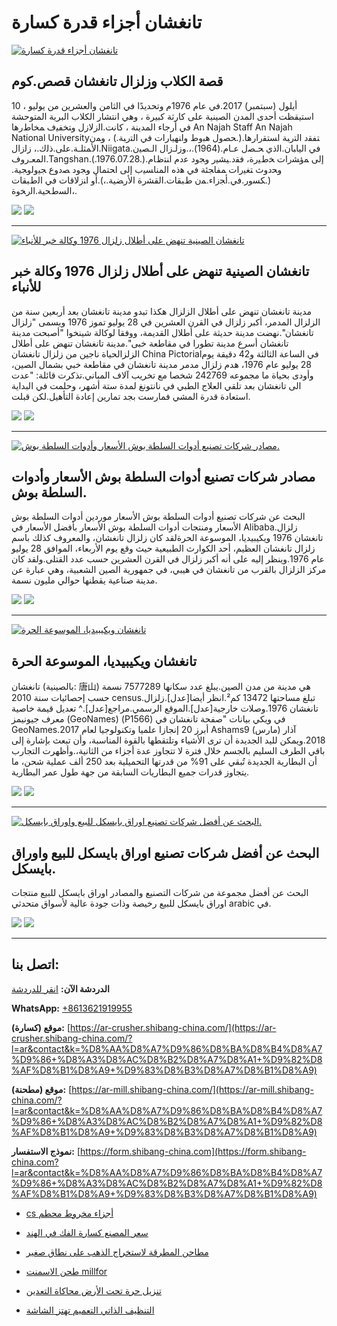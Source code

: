 # تانغشان أجزاء قدرة كسارة

<a href="https://swt.shibang-china.com/?l=ar&img&k=%D8%AA%D8%A7%D9%86%D8%BA%D8%B4%D8%A7%D9%86+%D8%A3%D8%AC%D8%B2%D8%A7%D8%A1+%D9%82%D8%AF%D8%B1%D8%A9+%D9%83%D8%B3%D8%A7%D8%B1%D8%A9" target="_blank">![تانغشان أجزاء قدرة كسارة](http://static.shibang-china.com/all-800x300/1117.jpg)</a>

## قصة الكلاب وزلزال تانغشان قصص.كوم
10 أيلول (سبتمبر) 2017.في عام 1976م وتحديدًا في الثامن والعشرين من يوليو ، استيقظت أحدى المدن الصينية على كارثة كبيرة ، وهي انتشار الكلاب البرية المتوحشة في أرجاء المدينة ، كانت.ﺍﻟﺯﻻﺯل ﻭﺘﺨﻔﻴﻑ ﻤﺨﺎﻁﺭﻫﺎ An Najah Staff An Najah National Universityﺘﻔﻘﺩ ﺍﻟﺘﺭﺒﺔ ﺍﺴﺘﻘﺭﺍﺭﻫﺎ.(.ﺤﺼﻭﻝ ﻫﺒﻭﻁ ﻭﺍﻨﻬﻴﺎﺭﺍﺕ ﻓﻲ ﺍﻟﺘﺭﺒﺔ.) ، ﻭﻤﻥ ﺍﻷﻤﺜﻠـﺔ.ﻋﻠﻰ.ﺫﻟﻙ.، ﺯﻟﺯﺍﻝ.Niigata.ﻓﻲ ﺍﻟﻴﺎﺒﺎﻥ.ﺍﻟﺫﻱ ﺤـﺼﻝ ﻋـﺎﻡ.(1964).،.ﻭﺯﻟـﺯﺍﻝ ﺍﻟـﺼﻴﻥ ﺍﻟﻤﻌـﺭﻭﻑ.Tangshan.(.1976.07.28.).ﺇﻟﻰ ﻤﺅﺸﺭﺍﺕ ﺨﻁﻴﺭﺓ، ﻓﻘﺩ.ﻴﺸﻴﺭ ﻭﺠﻭﺩ ﻋﺩﻡ ﺍﻨﺘﻅﺎﻡ ﻭﺤﺩﻭﺙ ﺘﻐﻴﺭﺍﺕ ﻤﻔﺎﺠﺌﺔ ﻓﻲ ﻫﺫﻩ ﺍﻟﻤﻨﺎﺴﻴﺏ ﺇﻟﻰ ﺍﺤﺘﻤﺎﻝ ﻭﺠﻭﺩ ﺼﺩﻭﻉ ﺠﻴﻭﻟﻭﺠﻴﺔ.(.ﻜﺴﻭﺭ.ﻓﻲ.ﺃﺠﺯﺍﺀ.ﻤﻥ ﻁﺒﻘﺎﺕ.ﺍﻟﻘﺸﺭﺓ ﺍﻷﺭﻀﻴﺔ.،).ﺃﻭ ﺍﻨﺯﻻﻗﺎﺕ ﻓﻲ ﺍﻟﻁﺒﻘﺎﺕ ﺍﻟﺴﻁﺤﻴﺔ.ﺍﻟﺭﺨﻭﺓ،.


<a href="https://whatsapp.shibangsoft.com/WhatsApp.php" target="_blank" title="WhatsApp">![](http://static.shibang-china.com/icon/whatsapp.png)</a> <a href="https://swt.shibang-china.com/?l=ar&icon&k=%D8%AA%D8%A7%D9%86%D8%BA%D8%B4%D8%A7%D9%86+%D8%A3%D8%AC%D8%B2%D8%A7%D8%A1+%D9%82%D8%AF%D8%B1%D8%A9+%D9%83%D8%B3%D8%A7%D8%B1%D8%A9" target="_blank">![](http://static.shibang-china.com/icon/chat-ar.png)</a>

---

<a href="https://swt.shibang-china.com/?l=ar&img&k=%D8%AA%D8%A7%D9%86%D8%BA%D8%B4%D8%A7%D9%86+%D8%A3%D8%AC%D8%B2%D8%A7%D8%A1+%D9%82%D8%AF%D8%B1%D8%A9+%D9%83%D8%B3%D8%A7%D8%B1%D8%A9" target="_blank">![تانغشان الصينية تنهض على أطلال زلزال 1976 وكالة خبر للأنباء](http://static.shibang-china.com/all-800x300/793.jpg)</a>

## تانغشان الصينية تنهض على أطلال زلزال 1976 وكالة خبر للأنباء
مدينة تانغشان تنهض على أطلال الزلزال هكذا تبدو مدينة تانغشان بعد أربعين سنة من الزلزال المدمر، أكبر زلزال في القرن العشرين في 28 يوليو تموز 1976 ويسمى &quot;زلزال تانغشان&quot;.نهضت مدينة حديثة على أطلال القديمة، ووفقا لوكالة شينخوا &quot;أصبحت مدينة تانغشان أسرع مدينة تطورا في مقاطعة خبى&quot;.مدينة تانغشان تنهض على أطلال الزلزالحياة ناجين من زلزال تانغشان China Pictorialفي الساعة الثالثة و42 دقيقة يوم 28 يوليو عام 1976، هدم زلزال مدمر مدينة تانغشان في مقاطعة خبي بشمال الصين، وأودى بحياة ما مجموعه 242769 شخصا مع تخريب آلاف المباني.تذكرت قائلة: &quot;عدت الى تانغشان بعد تلقي العلاج الطبي في نانتونغ لمدة ستة أشهر، وحلمت في البداية استعادة قدرة المشي فمارست بجد تمارين إعادة التأهيل.لكن قبلت.


<a href="https://whatsapp.shibangsoft.com/WhatsApp.php" target="_blank" title="WhatsApp">![](http://static.shibang-china.com/icon/whatsapp.png)</a> <a href="https://swt.shibang-china.com/?l=ar&icon&k=%D8%AA%D8%A7%D9%86%D8%BA%D8%B4%D8%A7%D9%86+%D8%A3%D8%AC%D8%B2%D8%A7%D8%A1+%D9%82%D8%AF%D8%B1%D8%A9+%D9%83%D8%B3%D8%A7%D8%B1%D8%A9" target="_blank">![](http://static.shibang-china.com/icon/chat-ar.png)</a>

---

<a href="https://swt.shibang-china.com/?l=ar&img&k=%D8%AA%D8%A7%D9%86%D8%BA%D8%B4%D8%A7%D9%86+%D8%A3%D8%AC%D8%B2%D8%A7%D8%A1+%D9%82%D8%AF%D8%B1%D8%A9+%D9%83%D8%B3%D8%A7%D8%B1%D8%A9" target="_blank">![مصادر شركات تصنيع أدوات السلطة بوش الأسعار وأدوات السلطة بوش.](http://static.shibang-china.com/all-800x300/1129.jpg)</a>

## مصادر شركات تصنيع أدوات السلطة بوش الأسعار وأدوات السلطة بوش.
البحث عن شركات تصنيع أدوات السلطة بوش الأسعار موردين أدوات السلطة بوش الأسعار ومنتجات أدوات السلطة بوش الأسعار بأفضل الأسعار في Alibaba.زلزال تانغشان 1976 ويكيبيديا، الموسوعة الحرةلقد كان زلزال تانغشان، والمعروف كذلك باسم زلزال تانغشان العظيم، أحد الكوارث الطبيعية حيث وقع يوم الأربعاء، الموافق 28 يوليو عام 1976.وينظر إليه على أنه أكبر زلزال في القرن العشرين حسب عدد القتلى.ولقد كان مركز الزلزال بالقرب من تانغشان في هيبي، في جمهورية الصين الشعبية، وهي عبارة عن مدينة صناعية يقطنها حوالي مليون نسمة.


<a href="https://whatsapp.shibangsoft.com/WhatsApp.php" target="_blank" title="WhatsApp">![](http://static.shibang-china.com/icon/whatsapp.png)</a> <a href="https://swt.shibang-china.com/?l=ar&icon&k=%D8%AA%D8%A7%D9%86%D8%BA%D8%B4%D8%A7%D9%86+%D8%A3%D8%AC%D8%B2%D8%A7%D8%A1+%D9%82%D8%AF%D8%B1%D8%A9+%D9%83%D8%B3%D8%A7%D8%B1%D8%A9" target="_blank">![](http://static.shibang-china.com/icon/chat-ar.png)</a>

---

<a href="https://swt.shibang-china.com/?l=ar&img&k=%D8%AA%D8%A7%D9%86%D8%BA%D8%B4%D8%A7%D9%86+%D8%A3%D8%AC%D8%B2%D8%A7%D8%A1+%D9%82%D8%AF%D8%B1%D8%A9+%D9%83%D8%B3%D8%A7%D8%B1%D8%A9" target="_blank">![تانغشان ويكيبيديا، الموسوعة الحرة](http://static.shibang-china.com/all-800x300/589.jpg)</a>

## تانغشان ويكيبيديا، الموسوعة الحرة
تانغشان (بالصينية: 唐山) هي مدينة من مدن الصين.يبلغ عدد سكانها 7577289 نسمة حسب إحصائيات سنة 2010 census.تبلغ مساحتها 13472 كم².انظر أيضا[عدل].زلزال تانغشان 1976.وصلات خارجية[عدل].الموقع الرسمي.مراجع[عدل].^ تعديل قيمة خاصية معرف جيونيمز (GeoNames) (P1566) في ويكي بيانات &quot;صفحة تانغشان في GeoNames.أبرز 20 إنجازا علميا وتكنولوجيا لعام 2017 Ashams9 آذار (مارس) 2018.ويمكن لليد الجديدة أن ترى الأشياء وتلتقطها بالقوة المناسبة، وأن تبعث بإشارة إلى باقي الطرف السليم بالجسم خلال فترة لا تتجاوز عدة أجزاء من الثانية،.وأظهرت التجارب أن البطارية الجديدة تُبقي على 91% من قدرتها التحميلية بعد 250 ألف عملية شحن، ما يتجاوز قدرات جميع البطاريات السابقة من جهة طول عمر البطارية.


<a href="https://whatsapp.shibangsoft.com/WhatsApp.php" target="_blank" title="WhatsApp">![](http://static.shibang-china.com/icon/whatsapp.png)</a> <a href="https://swt.shibang-china.com/?l=ar&icon&k=%D8%AA%D8%A7%D9%86%D8%BA%D8%B4%D8%A7%D9%86+%D8%A3%D8%AC%D8%B2%D8%A7%D8%A1+%D9%82%D8%AF%D8%B1%D8%A9+%D9%83%D8%B3%D8%A7%D8%B1%D8%A9" target="_blank">![](http://static.shibang-china.com/icon/chat-ar.png)</a>

---

<a href="https://swt.shibang-china.com/?l=ar&img&k=%D8%AA%D8%A7%D9%86%D8%BA%D8%B4%D8%A7%D9%86+%D8%A3%D8%AC%D8%B2%D8%A7%D8%A1+%D9%82%D8%AF%D8%B1%D8%A9+%D9%83%D8%B3%D8%A7%D8%B1%D8%A9" target="_blank">![البحث عن أفضل شركات تصنيع اوراق بايسكل للبيع واوراق بايسكل.](http://static.shibang-china.com/all-800x300/870.jpg)</a>

## البحث عن أفضل شركات تصنيع اوراق بايسكل للبيع واوراق بايسكل.
البحث عن أفضل مجموعة من شركات التصنيع والمصادر اوراق بايسكل للبيع منتجات اوراق بايسكل للبيع رخيصة وذات جودة عالية لأسواق متحدثي arabic في.

<a href="https://whatsapp.shibangsoft.com/WhatsApp.php" target="_blank" title="WhatsApp">![](http://static.shibang-china.com/icon/whatsapp.png)</a> <a href="https://swt.shibang-china.com/?l=ar&icon&k=%D8%AA%D8%A7%D9%86%D8%BA%D8%B4%D8%A7%D9%86+%D8%A3%D8%AC%D8%B2%D8%A7%D8%A1+%D9%82%D8%AF%D8%B1%D8%A9+%D9%83%D8%B3%D8%A7%D8%B1%D8%A9" target="_blank">![](http://static.shibang-china.com/icon/chat-ar.png)</a>

---
## اتصل بنا:

**الدردشة الآن:** [انقر للدردشة](https://swt.shibang-china.com?l=ar&contact&k=%D8%AA%D8%A7%D9%86%D8%BA%D8%B4%D8%A7%D9%86+%D8%A3%D8%AC%D8%B2%D8%A7%D8%A1+%D9%82%D8%AF%D8%B1%D8%A9+%D9%83%D8%B3%D8%A7%D8%B1%D8%A9)

**WhatsApp:**  [+8613621919955](https://whatsapp.shibangsoft.com/WhatsApp.php)

**موقع (كسارة):** [https://ar-crusher.shibang-china.com/](https://ar-crusher.shibang-china.com/?l=ar&contact&k=%D8%AA%D8%A7%D9%86%D8%BA%D8%B4%D8%A7%D9%86+%D8%A3%D8%AC%D8%B2%D8%A7%D8%A1+%D9%82%D8%AF%D8%B1%D8%A9+%D9%83%D8%B3%D8%A7%D8%B1%D8%A9)

**موقع (مطحنة):** [https://ar-mill.shibang-china.com/](https://ar-mill.shibang-china.com/?l=ar&contact&k=%D8%AA%D8%A7%D9%86%D8%BA%D8%B4%D8%A7%D9%86+%D8%A3%D8%AC%D8%B2%D8%A7%D8%A1+%D9%82%D8%AF%D8%B1%D8%A9+%D9%83%D8%B3%D8%A7%D8%B1%D8%A9)

**نموذج الاستفسار:** [https://form.shibang-china.com](https://form.shibang-china.com?l=ar&contact&k=%D8%AA%D8%A7%D9%86%D8%BA%D8%B4%D8%A7%D9%86+%D8%A3%D8%AC%D8%B2%D8%A7%D8%A1+%D9%82%D8%AF%D8%B1%D8%A9+%D9%83%D8%B3%D8%A7%D8%B1%D8%A9)

* [cs أجزاء مخروط محطم](../29/cs%20%D8%A3%D8%AC%D8%B2%D8%A7%D8%A1%20%D9%85%D8%AE%D8%B1%D9%88%D8%B7%20%D9%85%D8%AD%D8%B7%D9%85.md)

* [سعر المصنع كسارة الفك في الهند](../30/%D8%B3%D8%B9%D8%B1%20%D8%A7%D9%84%D9%85%D8%B5%D9%86%D8%B9%20%D9%83%D8%B3%D8%A7%D8%B1%D8%A9%20%D8%A7%D9%84%D9%81%D9%83%20%D9%81%D9%8A%20%D8%A7%D9%84%D9%87%D9%86%D8%AF.md)

* [مطاحن المطرقة لاستخراج الذهب على نطاق صغير](../30/%D9%85%D8%B7%D8%A7%D8%AD%D9%86%20%D8%A7%D9%84%D9%85%D8%B7%D8%B1%D9%82%D8%A9%20%D9%84%D8%A7%D8%B3%D8%AA%D8%AE%D8%B1%D8%A7%D8%AC%20%D8%A7%D9%84%D8%B0%D9%87%D8%A8%20%D8%B9%D9%84%D9%89%20%D9%86%D8%B7%D8%A7%D9%82%20%D8%B5%D8%BA%D9%8A%D8%B1.md)

* [طحن الاسمنت millfor](../29/%D8%B7%D8%AD%D9%86%20%D8%A7%D9%84%D8%A7%D8%B3%D9%85%D9%86%D8%AA%20millfor.md)

* [تنزيل حرة تحت الأرض محاكاة التعدين](../26/%D8%AA%D9%86%D8%B2%D9%8A%D9%84%20%D8%AD%D8%B1%D8%A9%20%D8%AA%D8%AD%D8%AA%20%D8%A7%D9%84%D8%A3%D8%B1%D8%B6%20%D9%85%D8%AD%D8%A7%D9%83%D8%A7%D8%A9%20%D8%A7%D9%84%D8%AA%D8%B9%D8%AF%D9%8A%D9%86.md)

* [التنظيف الذاتي التعميم تهتز الشاشة](../27/%D8%A7%D9%84%D8%AA%D9%86%D8%B8%D9%8A%D9%81%20%D8%A7%D9%84%D8%B0%D8%A7%D8%AA%D9%8A%20%D8%A7%D9%84%D8%AA%D8%B9%D9%85%D9%8A%D9%85%20%D8%AA%D9%87%D8%AA%D8%B2%20%D8%A7%D9%84%D8%B4%D8%A7%D8%B4%D8%A9.md)